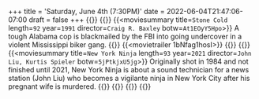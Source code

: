 +++
title = 'Saturday, June 4th (7:30PM)'
date = 2022-06-04T21:47:06-07:00
draft = false
+++
{{<movienight>}}
{{<movie>}}
{{<moviesummary title=`Stone Cold` length=`92` year=`1991` director=`Craig R. Baxley` botw=`At1EOyY5Hpo`>}}
A tough Alabama cop is blackmailed by the FBI into going undercover in a violent Mississippi biker gang.
{{</moviesummary>}}
{{<movietrailer 1bNfag1hosI>}}
{{</movie>}}
{{<movie>}}
{{<moviesummary title=`New York Ninja` length=`93` year=`2021` director=`John Liu, Kurtis Spieler` botw=`5jPtkjxU5jg`>}}
Originally shot in 1984 and not finished until 2021, New York Ninja is about a sound technician for a news station (John Liu) who becomes a vigilante ninja in New York City after his pregnant wife is murdered.
{{</moviesummary>}}
{{<movietrailer X1wMt3fgOyM>}}
{{</movie>}}
{{</movienight>}}